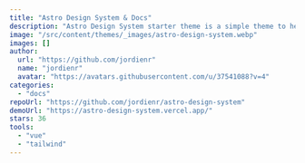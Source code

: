 ```yaml
---
title: "Astro Design System & Docs"
description: "Astro Design System starter theme is a simple theme to help you document your styleguide, components, patterns and more."
image: "/src/content/themes/_images/astro-design-system.webp"
images: []
author:
  url: "https://github.com/jordienr"
  name: "jordienr"
  avatar: "https://avatars.githubusercontent.com/u/37541088?v=4"
categories:
  - "docs"
repoUrl: "https://github.com/jordienr/astro-design-system"
demoUrl: "https://astro-design-system.vercel.app/"
stars: 36
tools:
  - "vue"
  - "tailwind"
---
```

